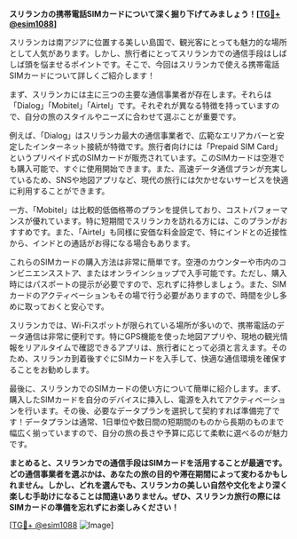 **スリランカの携帯電話SIMカードについて深く掘り下げてみましょう！[[TG💪+ @esim1088](https://t.me/s/esim1088)]**

スリランカは南アジアに位置する美しい島国で、観光客にとっても魅力的な場所として人気があります。しかし、旅行者にとってスリランカでの通信手段はしばしば頭を悩ませるポイントです。そこで、今回はスリランカで使える携帯電話SIMカードについて詳しくご紹介します！

まず、スリランカには主に三つの主要な通信事業者が存在します。それらは「Dialog」「Mobitel」「Airtel」です。それぞれが異なる特徴を持っていますので、自分の旅のスタイルやニーズに合わせて選ぶことが重要です。

例えば、「Dialog」はスリランカ最大の通信事業者で、広範なエリアカバーと安定したインターネット接続が特徴です。旅行者向けには「Prepaid SIM Card」というプリペイド式のSIMカードが販売されています。このSIMカードは空港でも購入可能で、すぐに使用開始できます。また、高速データ通信プランが充実しているため、SNSや地図アプリなど、現代の旅行には欠かせないサービスを快適に利用することができます。

一方、「Mobitel」は比較的低価格帯のプランを提供しており、コストパフォーマンスが優れています。特に短期間でスリランカを訪れる方には、このプランがおすすめです。また、「Airtel」も同様に安価な料金設定で、特にインドとの近接性から、インドとの通話がお得になる場合もあります。

これらのSIMカードの購入方法は非常に簡単です。空港のカウンターや市内のコンビニエンスストア、またはオンラインショップで入手可能です。ただし、購入時にはパスポートの提示が必要ですので、忘れずに持参しましょう。また、SIMカードのアクティベーションもその場で行う必要がありますので、時間を少し多めに取っておくと安心です。

スリランカでは、Wi-Fiスポットが限られている場所が多いので、携帯電話のデータ通信は非常に便利です。特にGPS機能を使った地図アプリや、現地の観光情報をリアルタイムで確認できるアプリは、旅行者にとって必須と言えます。そのため、スリランカ到着後すぐにSIMカードを入手して、快適な通信環境を確保することをお勧めします。

最後に、スリランカでのSIMカードの使い方について簡単に紹介します。まず、購入したSIMカードを自分のデバイスに挿入し、電源を入れてアクティベーションを行います。その後、必要なデータプランを選択して契約すれば準備完了です！データプランは通常、1日単位や数日間の短期間のものから長期のものまで幅広く揃っていますので、自分の旅の長さや予算に応じて柔軟に選べるのが魅力です。

**まとめると、スリランカでの通信手段はSIMカードを活用することが最適です。どの通信事業者を選ぶかは、あなたの旅の目的や滞在期間によって変わるかもしれません。しかし、どれを選んでも、スリランカの美しい自然や文化をより深く楽しむ手助けになることは間違いありません。ぜひ、スリランカ旅行の際にはSIMカードの準備を忘れずにお楽しみください！**

[[TG💪+ @esim1088](https://t.me/s/esim1088) ![Image](https://i.postimg.cc/Y0z9fWf4/image.png)]